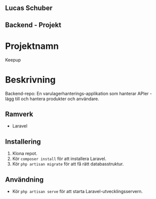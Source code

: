 ## Lucas Schuber
## Backend - Projekt 

# Projektnamn
Keepup 

# Beskrivning
Backend-repo: En varulagerhanterings-applikation som hanterar APIer - lägg till och hantera produkter och användare.

## Ramverk

- Laravel

## Installering

1. Klona repot.
3. Kör `composer install` för att installera Laravel.
5. Kör `php artisan migrate` för att få rätt databasstruktur.

## Användning

- Kör `php artisan serve` för att starta Laravel-utvecklingsservern.

